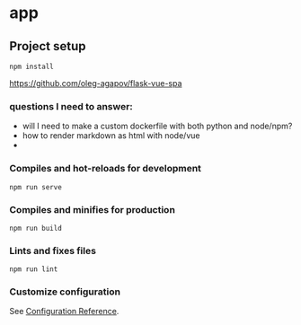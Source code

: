 # app

## Project setup
```
npm install
```

https://github.com/oleg-agapov/flask-vue-spa

### questions I need to answer:
* will I need to make a custom dockerfile with both python and node/npm?
* how to render markdown as html with node/vue
* 

### Compiles and hot-reloads for development
```
npm run serve
```

### Compiles and minifies for production
```
npm run build
```

### Lints and fixes files
```
npm run lint
```

### Customize configuration
See [Configuration Reference](https://cli.vuejs.org/config/).
